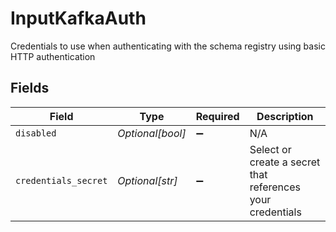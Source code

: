 # InputKafkaAuth

Credentials to use when authenticating with the schema registry using basic HTTP authentication


## Fields

| Field                                                      | Type                                                       | Required                                                   | Description                                                |
| ---------------------------------------------------------- | ---------------------------------------------------------- | ---------------------------------------------------------- | ---------------------------------------------------------- |
| `disabled`                                                 | *Optional[bool]*                                           | :heavy_minus_sign:                                         | N/A                                                        |
| `credentials_secret`                                       | *Optional[str]*                                            | :heavy_minus_sign:                                         | Select or create a secret that references your credentials |